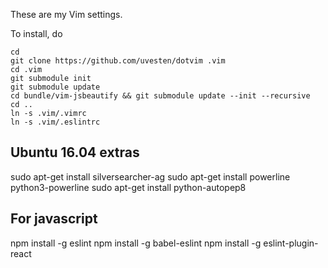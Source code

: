 These are my Vim settings.


To install, do

    cd
    git clone https://github.com/uvesten/dotvim .vim
    cd .vim
    git submodule init
    git submodule update
    cd bundle/vim-jsbeautify && git submodule update --init --recursive
    cd ..
    ln -s .vim/.vimrc
    ln -s .vim/.eslintrc

## Ubuntu 16.04 extras
sudo apt-get install silversearcher-ag
sudo apt-get install powerline python3-powerline
sudo apt-get install python-autopep8

## For javascript

npm install -g eslint
npm install -g babel-eslint
npm install -g eslint-plugin-react
